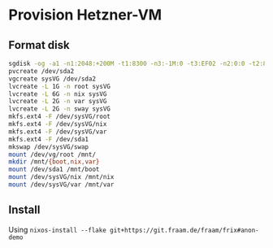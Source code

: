 


# Provision Hetzner-VM

## Format disk

```bash
sgdisk -og -a1 -n1:2048:+200M -t1:8300 -n3:-1M:0 -t3:EF02 -n2:0:0 -t2:8300 /dev/sda
pvcreate /dev/sda2
vgcreate sysVG /dev/sda2
lvcreate -L 1G -n root sysVG
lvcreate -L 6G -n nix sysVG
lvcreate -L 2G -n var sysVG
lvcreate -L 2G -n sway sysVG
mkfs.ext4 -F /dev/sysVG/root
mkfs.ext4 -F /dev/sysVG/nix
mkfs.ext4 -F /dev/sysVG/var
mkfs.ext4 -F /dev/sda1
mkswap /dev/sysVG/swap
mount /dev/vg/root /mnt/
mkdir /mnt/{boot,nix,var}
mount /dev/sda1 /mnt/boot
mount /dev/sysVG/nix /mnt/nix
mount /dev/sysVG/var /mnt/var
```

## Install

Using `nixos-install --flake git+https://git.fraam.de/fraam/frix#anon-demo`


